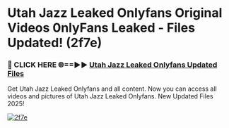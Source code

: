 # Utah Jazz Leaked Onlyfans Original Videos 0nlyFans Leaked - Files Updated! (2f7e)

<h3>🔴 CLICK HERE 🌐==►► <a href="https://tinyurl.com/2jnfzry5" rel="nofollow">Utah Jazz Leaked Onlyfans Updated Files</a></h3>

Get Utah Jazz Leaked Onlyfans and all content. Now you can access all videos and pictures of Utah Jazz Leaked Onlyfans. New Updated Files 2025!

[![2f7e](https://i.imgur.com/GyGTBgg.gif)](https://tinyurl.com/2jnfzry5)
